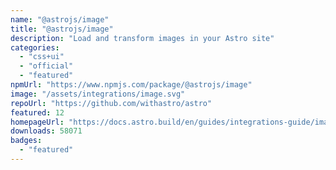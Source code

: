 ```yaml
---
name: "@astrojs/image"
title: "@astrojs/image"
description: "Load and transform images in your Astro site"
categories:
  - "css+ui"
  - "official"
  - "featured"
npmUrl: "https://www.npmjs.com/package/@astrojs/image"
image: "/assets/integrations/image.svg"
repoUrl: "https://github.com/withastro/astro"
featured: 12
homepageUrl: "https://docs.astro.build/en/guides/integrations-guide/image/"
downloads: 58071
badges:
  - "featured"
---
```

